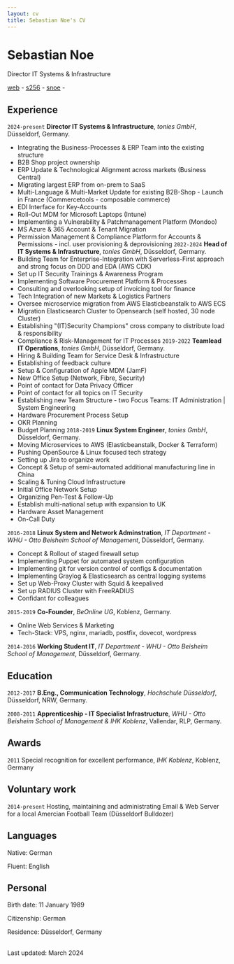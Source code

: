 ```yaml
---
layout: cv
title: Sebastian Noe's CV
---
```

# Sebastian Noe
Director IT Systems & Infrastructure

<div id="webaddress">
  <a href="https://sesc.one"><i class="fa-solid fa-house"></i> web</a> - 
  <a href="https://github.com/s256"><i class="fa-brands fa-github"></i> s256</a> - 
  <a href="https://www.linkedin.com/in/snoe"><i class="fa-brands fa-linkedin"></i> snoe</a> - 
</div>

## Experience

`2024-present`
**Director IT Systems & Infrastructure**, *tonies GmbH*, Düsseldorf, Germany.
* Integrating the Business-Processes & ERP Team into the existing structure
* B2B Shop project ownership
* ERP Update & Technological Alignment across markets (Business Central)
* Migrating largest ERP from on-prem to SaaS
* Multi-Language & Multi-Market Update for existing B2B-Shop - Launch in France (Commercetools - composable commerce)
* EDI Interface for Key-Accounts
* Roll-Out MDM for Microsoft Laptops (Intune)
* Implementing a Vulnerability & Patchmanagement Platform (Mondoo)
* MS Azure & 365 Account & Tenant Migration
* Permission Management & Compliance Platform for Accounts & Permissions - incl. user provisioning & deprovisioning
`2022-2024`
**Head of IT Systems & Infrastructure**, *tonies GmbH*, Düsseldorf, Germany.
* Building Team for Enterprise-Integration with Serverless-First approach and strong focus on DDD and EDA (AWS CDK)
* Set up IT Security Trainings & Awareness Program
* Implementing Software Procurement Platform & Processes
* Consulting and overlooking setup of invoicing tool for finance
* Tech Integration of new Markets & Logistics Partners
* Oversee microservice migration from AWS Elasticbeanstalk to AWS ECS
* Migration Elasticsearch Cluster to Opensearch (self hosted, 30 node Cluster)
* Establishing "(IT)Security Champions" cross company to distribute load & responsibility
* Compliance & Risk-Management for IT Processes
`2019-2022`
**Teamlead IT Operations**, *tonies GmbH*, Düsseldorf, Germany.
* Hiring & Building Team for Service Desk & Infrastructure
* Establishing of feedback culture
* Setup & Configuration of Apple MDM (JamF)
* New Office Setup (Network, Fibre, Security)
* Point of contact for Data Privacy Officer
* Point of contact for all topics on IT Security
* Establishing new Team Structure - two Focus Teams: IT Administration | System Engineering
* Hardware Procurement Process Setup
* OKR Planning
* Budget Planning
`2018-2019`
**Linux System Engineer**, *tonies GmbH*, Düsseldorf, Germany.
* Moving Microservices to AWS (Elasticbeanstalk, Docker & Terraform)
* Pushing OpenSource & Linux focused tech strategy
* Setting up Jira to organize work
* Concept & Setup of semi-automated additional manufacturing line in China
* Scaling & Tuning Cloud Infrastructure
* Initial Office Network Setup
* Organizing Pen-Test & Follow-Up
* Establish multi-national setup with expansion to UK
* Hardware Asset Management
* On-Call Duty


`2016-2018`
**Linux System and Network Adminstration**, *IT Department - WHU - Otto Beisheim School of Management*, Düsseldorf, Germany.
* Concept & Rollout of staged firewall setup
* Implementing Puppet for automated system configuration
* Implementing git for version control of configs & documentation
* Implementing Graylog & Elasticsearch as central logging systems
* Set up Web-Proxy Cluster with Squid & keepalived
* Set up RADIUS Cluster with FreeRADIUS
* Confidant for colleagues

`2015-2019`
**Co-Founder**, *BeOnline UG*, Koblenz, Germany.
* Online Web Services & Marketing
* Tech-Stack: VPS, nginx, mariadb, postfix, dovecot, wordpress

`2014-2016`
**Working Student IT**, *IT Department - WHU - Otto Beisheim School of Management*, Düsseldorf, Germany.


## Education

`2012-2017`
**B.Eng., Communication Technology**, *Hochschule Düsseldorf*, Düsseldorf, NRW, Germany.

`2008-2011`
**Apprenticeship - IT Specialist Infrastructure**, *WHU - Otto Beisheim School of Management & IHK Koblenz*, Vallendar, RLP, Germany.

## Awards

`2011`
Special recognition for excellent performance, *IHK Koblenz*, Koblenz, Germany


## Voluntary work

`2014-present`
Hosting, maintaining and administrating Email & Web Server for a local Amercian Football Team (Düsseldorf Bulldozer)

## Languages

Native: German

Fluent: English

## Personal

Birth date: 11 January 1989

Citizenship: German

Residence: Düsseldorf, Germany


<br/>Last updated: March 2024<br/><br/>
<!-- ### Footer
Last updated: May 2013 -->


